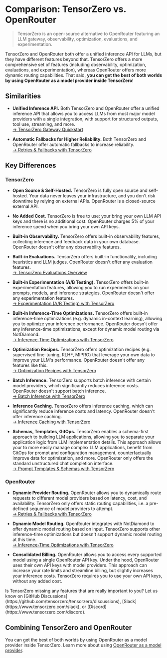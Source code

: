 # Comparison: TensorZero vs. OpenRouter

> TensorZero is an open-source alternative to OpenRouter featuring an LLM gateway, observability, optimization, evaluations, and experimentation.

TensorZero and OpenRouter both offer a unified inference API for LLMs, but they have different features beyond that.
TensorZero offers a more comprehensive set of features (including observability, optimization, evaluations, and experimentation), whereas OpenRouter offers more dynamic routing capabilities.
That said, **you can get the best of both worlds by using OpenRouter as a model provider inside TensorZero**!

## Similarities

* **Unified Inference API.**
  Both TensorZero and OpenRouter offer a unified inference API that allows you to access LLMs from most major model providers with a single integration, with support for structured outputs, tool use, streaming, and more.<br />
  [→ TensorZero Gateway Quickstart](/quickstart/)

* **Automatic Fallbacks for Higher Reliability.**
  Both TensorZero and OpenRouter offer automatic fallbacks to increase reliability.<br />
  [→ Retries & Fallbacks with TensorZero](/gateway/guides/retries-fallbacks/)

## Key Differences

### TensorZero

* **Open Source & Self-Hosted.**
  TensorZero is fully open source and self-hosted.
  Your data never leaves your infrastructure, and you don't risk downtime by relying on external APIs.
  OpenRouter is a closed-source external API.

* **No Added Cost.**
  TensorZero is free to use: your bring your own LLM API keys and there is no additional cost.
  OpenRouter charges 5% of your inference spend when you bring your own API keys.

* **Built-in Observability.**
  TensorZero offers built-in observability features, collecting inference and feedback data in your own database.
  OpenRouter doesn't offer any observability features.

* **Built-in Evaluations.**
  TensorZero offers built-in functionality, including heuristics and LLM judges.
  OpenRouter doesn't offer any evaluation features.<br />
  [→ TensorZero Evaluations Overview](/evaluations/)

* **Built-in Experimentation (A/B Testing).**
  TensorZero offers built-in experimentation features, allowing you to run experiments on your prompts, models, and inference strategies.
  OpenRouter doesn't offer any experimentation features.<br />
  [→ Experimentation (A/B Testing) with TensorZero](/gateway/guides/experimentation/)

* **Built-in Inference-Time Optimizations.**
  TensorZero offers built-in inference-time optimizations (e.g. dynamic in-context learning), allowing you to optimize your inference performance.
  OpenRouter doesn't offer any inference-time optimizations, except for dynamic model routing via NotDiamond.<br />
  [→ Inference-Time Optimizations with TensorZero](/gateway/guides/inference-time-optimizations/)

* **Optimization Recipes.**
  TensorZero offers optimization recipes (e.g. supervised fine-tuning, RLHF, MIPRO) that leverage your own data to improve your LLM's performance.
  OpenRouter doesn't offer any features like this.<br />
  [→ Optimization Recipes with TensorZero](/recipes/)

* **Batch Inference.**
  TensorZero supports batch inference with certain model providers, which significantly reduces inference costs.
  OpenRouter doesn't support batch inference.<br />
  [→ Batch Inference with TensorZero](/gateway/guides/batch-inference/)

* **Inference Caching.**
  TensorZero offers inference caching, which can significantly reduce inference costs and latency.
  OpenRouter doesn't offer inference caching.<br />
  [→ Inference Caching with TensorZero](/gateway/guides/inference-caching/)

* **Schemas, Templates, GitOps.**
  TensorZero enables a schema-first approach to building LLM applications, allowing you to separate your application logic from LLM implementation details.
  This approach allows your to more easily manage complex LLM applications, benefit from GitOps for prompt and configuration management, counterfactually improve data for optimization, and more.
  OpenRouter only offers the standard unstructured chat completion interface.<br />
  [→ Prompt Templates & Schemas with TensorZero](/gateway/guides/prompt-templates-schemas/)

### OpenRouter

* **Dynamic Provider Routing.**
  OpenRouter allows you to dynamically route requests to different model providers based on latency, cost, and availability.
  TensorZero only offers static routing capabilities, i.e. a pre-defined sequence of model providers to attempt.<br />
  [→ Retries & Fallbacks with TensorZero](/gateway/guides/retries-fallbacks/)

* **Dynamic Model Routing.**
  OpenRouter integrates with NotDiamond to offer dynamic model routing based on input.
  TensorZero supports other inference-time optimizations but doesn't support dynamic model routing at this time.<br />
  [→ Inference-Time Optimizations with TensorZero](/gateway/guides/inference-time-optimizations/)

* **Consolidated Billing.**
  OpenRouter allows you to access every supported model using a single OpenRouter API key.
  Under the hood, OpenRouter uses their own API keys with model providers.
  This approach can increase your rate limits and streamline billing, but slightly increases your inference costs.
  TensorZero requires you to use your own API keys, without any added cost.

<Tip title="Feedback">
  Is TensorZero missing any features that are really important to you? Let us know on [GitHub Discussions](https://github.com/tensorzero/tensorzero/discussions), [Slack](https://www.tensorzero.com/slack), or [Discord](https://www.tensorzero.com/discord).
</Tip>

## Combining TensorZero and OpenRouter

You can get the best of both worlds by using OpenRouter as a model provider inside TensorZero.
Learn more about using [OpenRouter as a model provider](/gateway/guides/providers/openrouter/).
